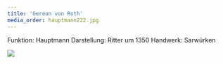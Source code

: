 ```yaml
---
title: 'Gereon von Roth'
media_order: hauptmann222.jpg
---
```


Funktion: Hauptmann
Darstellung: Ritter um 1350
Handwerk: Sarwürken

![](Hartenstein%20%28265%29.jpg)